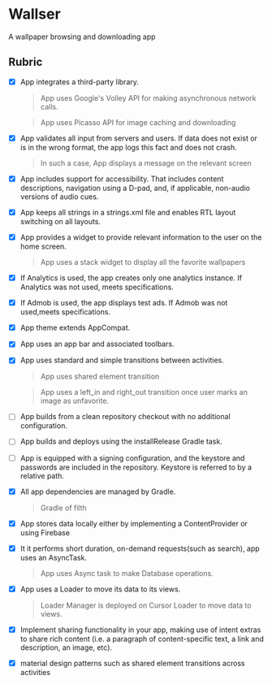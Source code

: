 # Wallser
A wallpaper browsing and downloading app

## Rubric

- [x] App integrates a third-party library.

   > App uses Google's Volley API for making asynchronous network calls.
   
   > App uses Picasso API for image caching and downloading
   
- [x] App validates all input from servers and users. If data does not exist or is in the wrong format, the app logs this fact and does not crash.
   
   > In such a case, App displays a message on the relevant screen

- [x] App includes support for accessibility. That includes content descriptions, navigation using a D-pad, and, if applicable, non-audio versions of audio cues.

- [x] App keeps all strings in a strings.xml file and enables RTL layout switching on all layouts.

- [x] App provides a widget to provide relevant information to the user on the home screen.
    
    > App uses a stack widget to display all the favorite wallpapers
    
- [x] If Analytics is used, the app creates only one analytics instance. If Analytics was not used, meets specifications.

- [x] If Admob is used, the app displays test ads. If Admob was not used,meets specifications.

- [x] App theme extends AppCompat.

- [x] App uses an app bar and associated toolbars.

- [x] App uses standard and simple transitions between activities.

    > App uses shared element transition

    > App uses a left_in and right_out transition once user marks an image as unfavorite.

- [ ] App builds from a clean repository checkout with no additional configuration.

- [ ] App builds and deploys using the installRelease Gradle task.

- [ ] App is equipped with a signing configuration, and the keystore and passwords are included in the repository. Keystore is referred to by a relative path.

- [x] All app dependencies are managed by Gradle.

    > Gradle of filth
    
- [x] App stores data locally either by implementing a ContentProvider or using Firebase

- [x] It it performs short duration, on-demand requests(such as search), app uses an AsyncTask.

    > App uses Async task to make Database operations.
    
- [x] App uses a Loader to move its data to its views.

    > Loader Manager is deployed on Cursor Loader to move data to views.
    
 - [x] Implement sharing functionality in your app, making use of intent extras to share rich content (i.e. a paragraph of content-specific text, a link and description, an image, etc).
 
 - [x] material design patterns such as shared element transitions across activities
    



    
